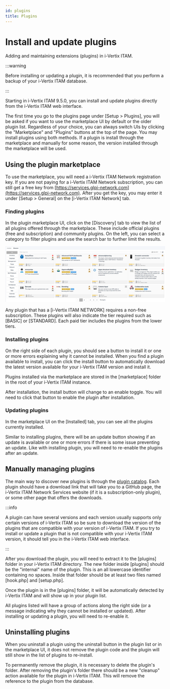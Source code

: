 ```yaml
---
id: plugins
title: Plugins
---
```


# Install and update plugins

Adding and maintaining extensions (plugins) in i-Vertix ITAM.

:::warning

Before installing or updating a plugin, it is recommended that you
perform a backup of your i-Vertix ITAM database.

:::

Starting in i-Vertix ITAM 9.5.0, you can install and update plugins directly from
the i-Vertix ITAM web interface.

The first time you go to the plugins page under [Setup \>
Plugins], you will be asked if you want to use the
marketplace UI by default or the older plugin list. Regardless of your
choice, you can always switch UIs by clicking the "Marketplace" and
"Plugins" buttons at the top of the page. You may install plugins
using both methods. If a plugin is install through the marketplace and
manually for some reason, the version installed through the marketplace
will be used.

## Using the plugin marketplace

To use the marketplace, you will need a i-Vertix ITAM Network registration key.
If you are not paying for a i-Vertix ITAM Network subscription, you can still get
a free key from [https://services.glpi-network.com](https://services.glpi-network.com). After you get the
key, you may enter it under [Setup \> General] on the [i-Vertix ITAM
Network] tab.

### Finding plugins

In the plugin marketplace UI, click on the [Discovery] tab
to view the list of all plugins offered through the marketplace. These
include official plugins (free and subscription) and community plugins.
On the left, you can select a category to filter plugins and use the
search bar to further limit the results.

![Discover tab in Marketplace](images/marketplace_discover.png)

Any plugin that has a [i-Vertix ITAM NETWORK] requires a non-free
subscription. These plugins will also indicate the tier required such as
[BASIC] or [STANDARD]. Each paid tier includes
the plugins from the lower tiers.

### Installing plugins

On the right side of each plugin, you should see a button to install it
or one or more errors explaining why it cannot be installed. When you
find a plugin available to install, you can click the install button to
automatically download the latest version available for your i-Vertix ITAM
version and install it.

Plugins installed via the marketplace are stored in the
[marketplace] folder in the root of your i-Vertix ITAM instance.

After installation, the install button will change to an enable toggle.
You will need to click that button to enable the plugin after
installation.

### Updating plugins

In the marketplace UI on the [Installed] tab, you can see
all the plugins currently installed.

Similar to installing plugins, there will be an update button showing if
an update is available or one or more errors if there is some issue
preventing an update. Like with installing plugin, you will need to
re-enable the plugins after an update.

## Manually managing plugins

The main way to discover new plugins is through the [plugin catalog](https://plugins.glpi-project.org). Each plugin should have a
download link that will take you to a GitHub page, the i-Vertix ITAM Network
Services website (if it is a subscription-only plugin), or some other
page that offers the downloads.

:::info

A plugin can have several versions and each version usually supports
only certain versions of i-Vertix ITAM so be sure to download the version of
the plugins that are compatible with your version of i-Vertix ITAM. If you try
to install or update a plugin that is not compatible with your i-Vertix ITAM
version, it should tell you in the i-Vertix ITAM web interface.

:::

After you download the plugin, you will need to extract it to the
[plugins] folder in your i-Vertix ITAM directory. The new folder
inside [plugins] should be the "internal" name of the
plugin. This is an all lowercase identifier containing no spaces. Inside
that folder should be at least two files named [hook.php]
and [setup.php].

Once the plugin is in the [plugins] folder, it will be
automatically detected by i-Vertix ITAM and will show up in your plugin list.

All plugins listed will have a group of actions along the right side (or
a message indicating why they cannot be installed or updated). After
installing or updating a plugin, you will need to re-enable it.

## Uninstalling plugins

When you uninstall a plugin using the uninstall button in the plugin
list or in the marketplace UI, it does not remove the plugin code and
the plugin will still show in the list of plugins to re-install.

To permanently remove the plugin, it is necessary to delete the
plugin's folder. After removing the plugin's folder there should be a
new "cleanup" action available for the plugin in i-Vertix ITAM. This will
remove the reference to the plugin from the database.
